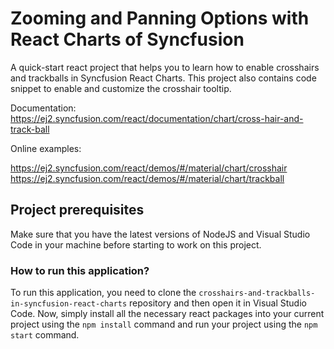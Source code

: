 # Zooming and Panning Options with React Charts of Syncfusion

A quick-start react project that helps you to learn how to enable crosshairs and trackballs in Syncfusion React Charts. This project also contains code snippet to enable and customize the crosshair tooltip.

Documentation: https://ej2.syncfusion.com/react/documentation/chart/cross-hair-and-track-ball

Online examples: 

https://ej2.syncfusion.com/react/demos/#/material/chart/crosshair
https://ej2.syncfusion.com/react/demos/#/material/chart/trackball

## Project prerequisites

Make sure that you have the latest versions of NodeJS and Visual Studio Code in your machine before starting to work on this project.

### How to run this application?

To run this application, you need to clone the `crosshairs-and-trackballs-in-syncfusion-react-charts` repository and then open it in Visual Studio Code. Now, simply install all the necessary react packages into your current project using the `npm install` command and run your project using the `npm start` command.
